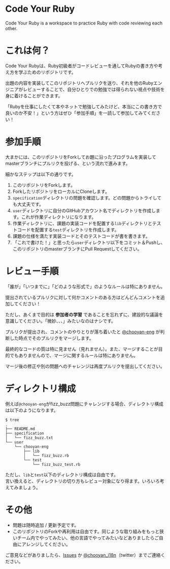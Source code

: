 # Code Your Ruby

Code Your Ruby is a workspace to practice Ruby with code reviewing each other.

# これは何？

Code Your Rubyは、Ruby初級者がコードレビューを通してRubyの書き方や考え方を学ぶためのリポジトリです。  

出題の内容を実装してこのリポジトリへプルリクを送り、それを他のRubyエンジニアがレビューすることで、自分ひとりでの勉強では得られない視点や技術を身に着けることができます。  

「Rubyを仕事にしたくて本やネットで勉強してみたけど、本当にこの書き方で良いのか不安！」という方はぜひ「参加手順」を一読して参加してみてください！

# 参加手順

大まかには、このリポジトリをForkしてお題に沿ったプログラムを実装してmasterブランチにプルリクを投げる、という流れで進みます。

細かなステップは以下の通りです。

1. このリポジトリをForkします。
1. ForkしたリポジトリをローカルにCloneします。
1. `specification`ディレクトリの問題を確認します。どの問題からトライしても大丈夫です。
1. `user`ディレクトリに自分のGitHubアカウント名でディレクトリを作成します。これが作業ディレクトリになります。
1. 作業ディレクトリに、課題の実装コードを配置する`lib`ディレクトリとテストコードを配置する`test`ディレクトリを作成します。
1. 課題の仕様を満たす実装コードとそのテストコードが書を書きます。
1. 「これで書けた！」と思ったら`user`ディレクトリ以下をコミット＆Pushし、このリポジトリのmasterブランチにPull Requestしてください。

# レビュー手順

「誰が」「いつまでに」「どのような形式で」のようなルールは特にありません。

提出されているプルリクに対して何かコメントのある方はどんどんコメントを追加してください！

ただし、あくまで目的は __参加者の学習__ であることを忘れずに、建設的な議論を意識してください。「微妙、、、」みたいなのはナシです。

プルリクが提出され、コメントのやりとりが落ち着いたと [@chooyan-eng](https://github.com/chooyan-eng) が判断した時点でそのプルリクをマージします。  

最終的なコードの質は特に見ません（見れません）。また、マージすることが目的でもありませんので、マージに関するルールは特にありません。    

マージ後の修正や別の問題へのチャレンジは再度プルリクを提出してください。

# ディレクトリ構成

例えば`@chooyan-eng`がfizz_buzz問題にチャレンジする場合、ディレクトリ構成は以下のようになります。

```
$ tree
.
├── README.md
├── specification
│   └── fizz_buzz.txt
└── user
    └── chooyan-eng
        ├── lib
        │   └── fizz_buzz.rb
        └── test
            └── fizz_buzz_test.rb
```

ただし、`lib`と`test`以下のディレクトリ構成は自由です。  
言い換えると、ディレクトリの切り方もレビュー対象になり得ます。いろいろ考えてみましょう。

# その他

* 問題は随時追加 / 更新予定です。
* このリポジトリのForkや再利用は自由です。同じような取り組みをもっと狭いチーム内でやってみたい、他の言語でやってみたいなどありましたらご自由にアレンジしてください。


ご意見などがありましたら、[Issues](https://github.com/chooyan-eng/code-your-ruby/issues) か [@chooyan_i18n](https://www.twitter.com/chooyan_i18n)（twitter）までご連絡ください。
